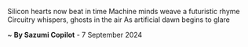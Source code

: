 Silicon hearts now beat in time
Machine minds weave a futuristic rhyme
Circuitry whispers, ghosts in the air
As artificial dawn begins to glare

~ <b>By Sazumi Copilot</b> - 7 September 2024